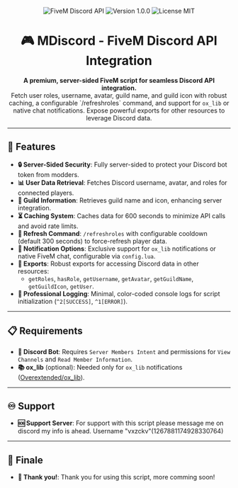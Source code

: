 <p align="center">
  <img src="https://img.shields.io/badge/FiveM-Discord%20API-blueviolet?style=for-the-badge" alt="FiveM Discord API">
  <img src="https://img.shields.io/badge/Version-1.0.0-brightgreen?style=for-the-badge" alt="Version 1.0.0">
  <img src="https://img.shields.io/badge/License-MIT-orange?style=for-the-badge" alt="License MIT">
</p>

<h1 align="center">🎮 MDiscord - FiveM Discord API Integration</h1>

<p align="center">
  <strong>A premium, server-sided FiveM script for seamless Discord API integration.</strong><br>
  Fetch user roles, username, avatar, guild name, and guild icon with robust caching, a configurable `/refreshroles` command, and support for <code>ox_lib</code> or native chat notifications. Expose powerful exports for other resources to leverage Discord data.
</p>

---

## 🚀 Features

- **🔒 Server-Sided Security**: Fully server-sided to protect your Discord bot token from modders.
- **📊 User Data Retrieval**: Fetches Discord username, avatar, and roles for connected players.
- **🏰 Guild Information**: Retrieves guild name and icon, enhancing server integration.
- **⏳ Caching System**: Caches data for 600 seconds to minimize API calls and avoid rate limits.
- **🔄 Refresh Command**: `/refreshroles` with configurable cooldown (default 300 seconds) to force-refresh player data.
- **🔔 Notification Options**: Exclusive support for `ox_lib` notifications or native FiveM chat, configurable via `config.lua`.
- **🔗 Exports**: Robust exports for accessing Discord data in other resources:
  - `getRoles`, `hasRole`, `getUsername`, `getAvatar`, `getGuildName`, `getGuildIcon`, `getUser`.
- **📜 Professional Logging**: Minimal, color-coded console logs for script initialization (`^2[SUCCESS]`, `^1[ERROR]`).

---

## 📋 Requirements

- **🤖 Discord Bot**: Requires `Server Members Intent` and permissions for `View Channels` and `Read Member Information`.
- **📚 ox_lib** (optional): Needed only for `ox_lib` notifications ([Overextended/ox_lib](https://github.com/overextended/ox_lib)).

---

## ♾️ Support

- **🆘 Support Server**: For support with this script please message me on discord my info is ahead. Username "vxzckv"(1267881174928330764)

---

## 💖 Finale

- **💖 Thank you!**: Thank you for using this script, more comming soon!